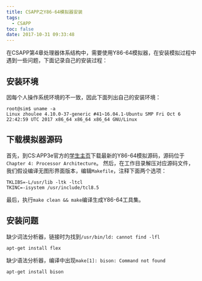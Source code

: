 ```yaml
---
title: CSAPP之Y86-64模拟器安装
tags:
  - CSAPP
toc: false
date: 2017-10-31 09:33:48
---
```

在CSAPP第4章处理器体系结构中，需要使用Y86-64模拟器，在安装模拟过程中遇到一些问题，下面记录自己的安装过程：
## 安装环境
因每个人操作系统环境的不一致，因此下面列出自己的安装环境：
``` shell
root@sim$ uname -a
Linux zhoulee 4.10.0-37-generic #41~16.04.1-Ubuntu SMP Fri Oct 6 22:42:59 UTC 2017 x86_64 x86_64 x86_64 GNU/Linux
```

## 下载模拟器源码
首先，到CS:APP3e官方的[学生主页](http://csapp.cs.cmu.edu/3e/students.html)下载最新的Y86-64模拟源码，源码位于`Chapter 4: Processor Architecture`。
然后，在工作目录解压对应源码文件，我们假设编译无图形界面版本，编辑`Makefile`，注释下面两个选项：
``` shell
TKLIBS=-L/usr/lib -ltk -ltcl
TKINC=-isystem /usr/include/tcl8.5
```
最后，执行`make clean && make`编译生成Y86-64工具集。

## 安装问题
缺少词法分析器，链接时为找到`/usr/bin/ld: cannot find -lfl`
``` shell
apt-get install flex
```
缺少语法分析器，编译中出现`make[1]: bison: Command not found`
``` shell
apt-get install bison
```
<!--more-->
